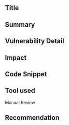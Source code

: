 ## Title

## Summary

## Vulnerability Detail

## Impact

## Code Snippet

## Tool used

Manual Review

## Recommendation
